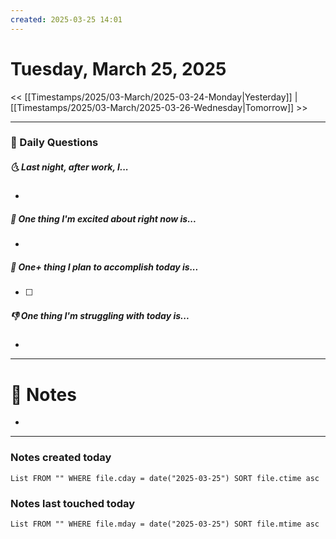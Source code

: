 ```yaml
---
created: 2025-03-25 14:01
---
```

# Tuesday, March 25, 2025

<< [[Timestamps/2025/03-March/2025-03-24-Monday|Yesterday]] | [[Timestamps/2025/03-March/2025-03-26-Wednesday|Tomorrow]] >>

---
### 📅 Daily Questions
##### 🌜 Last night, after work, I...
- 

##### 🙌 One thing I'm excited about right now is...
- 

##### 🚀 One+ thing I plan to accomplish today is...
- [ ] 

##### 👎 One thing I'm struggling with today is...
- 

---
# 📝 Notes
- 

---
### Notes created today
```dataview
List FROM "" WHERE file.cday = date("2025-03-25") SORT file.ctime asc
```

### Notes last touched today
```dataview
List FROM "" WHERE file.mday = date("2025-03-25") SORT file.mtime asc
```